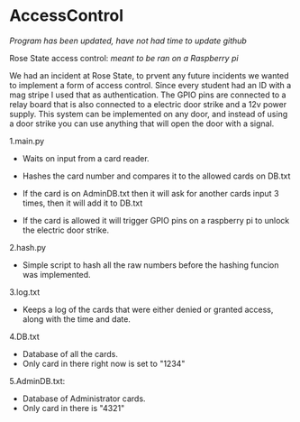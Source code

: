 # AccessControl

*Program has been updated, have not had time to update github* 

Rose State access control:
*meant to be ran on a Raspberry pi*

We had an incident at Rose State, to prvent any future incidents we wanted to implement a form of access control. Since every student had an ID with a mag stripe I used that as authentication. The GPIO pins are connected to a relay board that is also connected to a electric door strike and a 12v power supply. This system can be implemented on any door, and instead of using a door strike you can use anything that will open the door with a signal.

1.main.py
 - Waits on input from a card reader.
 - Hashes the card number and compares it to the allowed cards on DB.txt
 - If the card is on AdminDB.txt then it will ask for another cards input 3 times, then it will add it to DB.txt
  
 - If the card is allowed it will trigger GPIO pins on a raspberry pi to unlock the electric door strike.
  
2.hash.py
  - Simple script to hash all the raw numbers before the hashing funcion was implemented.
  
3.log.txt
  - Keeps a log of the cards that were either denied or granted access, along with the time and date.
  
4.DB.txt
  - Database of all the cards.
  - Only card in there right now is set to "1234"
  
5.AdminDB.txt:
  - Database of Administrator cards.
  - Only card in there is "4321"

